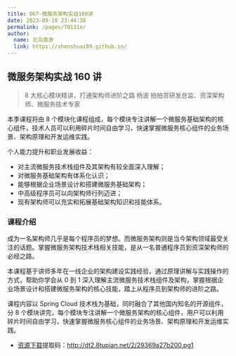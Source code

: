 ```yaml
---
title: 067-微服务架构实战160讲
date: 2023-09-18 23:44:38
permalink: /pages/70131e/
author:
  name: 北鸟南游
  link: https://shenshuai89.github.io/
---
```


## 微服务架构实战 160 讲

> 8 大核心模块精讲，打通架构师进阶之路
> 杨波 拍拍贷研发总监、资深架构师、微服务技术专家

本季课程将由 8 个模块化课程组成，每个模块专注讲解一个微服务基础架构的核心组件，技术人员可以利用碎片时间自由学习，快速掌握微服务核心组件的业务场景、架构原理和开发运维实践。

个人能力提升和职业发展收益：

- 对主流微服务技术栈组件及其架构有较全面深入理解；
- 对微服务基础架构有体系化认识；
- 能够根据企业场景设计和搭建微服务基础架构；
- 中高级程序员可以向架构师行列迈进；
- 现有架构师可以充实和拓展基础架构知识和技能体系。

### 课程介绍

成为一名架构师几乎是每个程序员的梦想。而微服务架构则是当今架构领域最受关注的话题。掌握微服务架构技术栈相关技能，是从一名普通程序员到资深架构师的必经之路。

本课程基于讲师多年在一线企业的架构建设实践经验，通过原理讲解与实践操作的方式，帮助你学会从 0 到 1 深入理解主流微服务技术栈组件及架构，掌握根据企业场景设计和搭建微服务架构的核心技能，踏上从程序员到架构师的进阶之路。

课程内容以 Spring Cloud 技术栈为基础，同时融合了其他国内知名的开源组件，分 8 个模块讲完，每个模块专注讲解一个微服务架构的核心组件，用户可以利用碎片时间自由学习，快速掌握微服务核心组件的业务场景、架构原理和开发运维实践。

- [资源下载](https://www.aliyundrive.com/s/HJhTPvGW316)提取码：http://dt2.8tupian.net/2/29369a27b200.pg1
